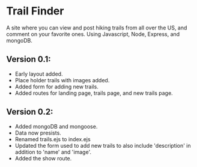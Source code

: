 # Trail Finder
A site where you can view and post hiking trails from all over the US, and comment on your favorite ones. Using Javascript, Node, Express, and mongoDB.

## Version 0.1:
 - Early layout added.
 - Place holder trails with images added.
 - Added form for adding new trails.
 - Added routes for landing page, trails page, and new trails page.

## Version 0.2:
 - Added mongoDB and mongoose.
 - Data now presists. 
 - Renamed trails.ejs to index.ejs
 - Updated the form used to add new trails to also include 'description' in addition to 'name' and 'image'.
 - Added the show route.
